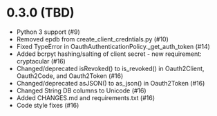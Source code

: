 0.3.0 (TBD)
===========

- Python 3 support (#9)
- Removed epdb from create_client_credntials.py (#10)
- Fixed TypeError in OauthAuthenticationPolicy._get_auth_token (#14)
- Added bcrpyt hashing/salting of client secret - 
  new requirement: cryptacular (#16)
- Changed/deprecated isRevoked() to is_revoked() in Oauth2Client, Oauth2Code, 
  and Oauth2Token (#16)
- Changed/deprecated asJSON() to as_json() in Oauth2Token (#16)
- Changed String DB columns to Unicode (#16)
- Added CHANGES.md and requirements.txt (#16)
- Code style fixes (#16)